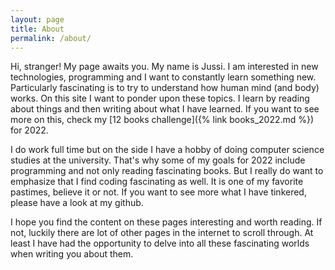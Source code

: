 ```yaml
---
layout: page
title: About
permalink: /about/
---
```


Hi, stranger! My page awaits you. My name is Jussi. I am interested in new technologies, programming and I want to constantly learn something new. Particularly fascinating is to try to understand how human mind (and body) works. On this site I want to ponder upon these topics. I learn by reading about things and then writing about what I have learned. If you want to see more on this, check my [12 books challenge]({% link books_2022.md %}) for 2022. 

I do work full time but on the side I have a hobby of doing computer science studies at the university. That's why some of my goals for 2022 include programming and not only reading fascinating books. But I really do want to emphasize that I find coding fascinating as well. It is one of my favorite pastimes, believe it or not. If you want to see more what I have tinkered, please have a look at my github. 

I hope you find the content on these pages interesting and worth reading. If not, luckily there are lot of other pages in the internet to scroll through. At least I have had the opportunity to delve into all these fascinating worlds when writing you about them. 